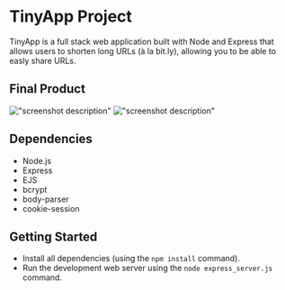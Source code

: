 # TinyApp Project

TinyApp is a full stack web application built with Node and Express that allows users to shorten long URLs (à la bit.ly), allowing you to be able to easly share URLs. 

## Final Product

!["screenshot description"](#)
!["screenshot description"](#)

## Dependencies

- Node.js
- Express
- EJS
- bcrypt
- body-parser
- cookie-session

## Getting Started

- Install all dependencies (using the `npm install` command).
- Run the development web server using the `node express_server.js` command.